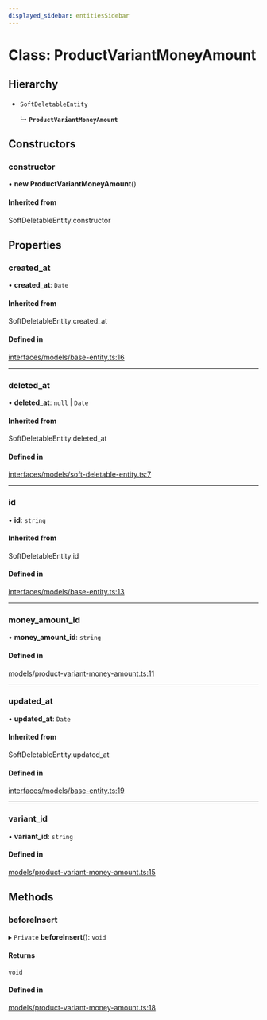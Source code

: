 ```yaml
---
displayed_sidebar: entitiesSidebar
---
```


# Class: ProductVariantMoneyAmount

## Hierarchy

- `SoftDeletableEntity`

  ↳ **`ProductVariantMoneyAmount`**

## Constructors

### constructor

• **new ProductVariantMoneyAmount**()

#### Inherited from

SoftDeletableEntity.constructor

## Properties

### created\_at

• **created\_at**: `Date`

#### Inherited from

SoftDeletableEntity.created\_at

#### Defined in

[interfaces/models/base-entity.ts:16](https://github.com/medusajs/medusa/blob/9dcd62c73/packages/medusa/src/interfaces/models/base-entity.ts#L16)

___

### deleted\_at

• **deleted\_at**: ``null`` \| `Date`

#### Inherited from

SoftDeletableEntity.deleted\_at

#### Defined in

[interfaces/models/soft-deletable-entity.ts:7](https://github.com/medusajs/medusa/blob/9dcd62c73/packages/medusa/src/interfaces/models/soft-deletable-entity.ts#L7)

___

### id

• **id**: `string`

#### Inherited from

SoftDeletableEntity.id

#### Defined in

[interfaces/models/base-entity.ts:13](https://github.com/medusajs/medusa/blob/9dcd62c73/packages/medusa/src/interfaces/models/base-entity.ts#L13)

___

### money\_amount\_id

• **money\_amount\_id**: `string`

#### Defined in

[models/product-variant-money-amount.ts:11](https://github.com/medusajs/medusa/blob/9dcd62c73/packages/medusa/src/models/product-variant-money-amount.ts#L11)

___

### updated\_at

• **updated\_at**: `Date`

#### Inherited from

SoftDeletableEntity.updated\_at

#### Defined in

[interfaces/models/base-entity.ts:19](https://github.com/medusajs/medusa/blob/9dcd62c73/packages/medusa/src/interfaces/models/base-entity.ts#L19)

___

### variant\_id

• **variant\_id**: `string`

#### Defined in

[models/product-variant-money-amount.ts:15](https://github.com/medusajs/medusa/blob/9dcd62c73/packages/medusa/src/models/product-variant-money-amount.ts#L15)

## Methods

### beforeInsert

▸ `Private` **beforeInsert**(): `void`

#### Returns

`void`

#### Defined in

[models/product-variant-money-amount.ts:18](https://github.com/medusajs/medusa/blob/9dcd62c73/packages/medusa/src/models/product-variant-money-amount.ts#L18)
